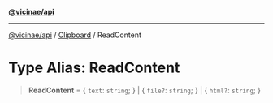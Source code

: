 [**@vicinae/api**](../../../../README.md)

***

[@vicinae/api](../../../../README.md) / [Clipboard](../README.md) / ReadContent

# Type Alias: ReadContent

> **ReadContent** = \{ `text`: `string`; \} \| \{ `file?`: `string`; \} \| \{ `html?`: `string`; \}
